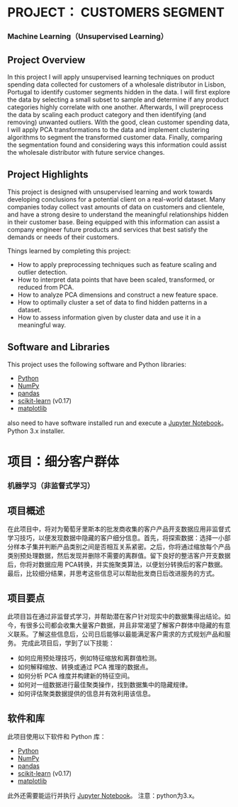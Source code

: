 
# PROJECT： CUSTOMERS SEGMENT
### Machine Learning（Unsupervised Learning）

## Project Overview
In this project I will apply unsupervised learning techniques on product spending data collected for customers of a wholesale distributor in Lisbon, Portugal to identify customer segments hidden in the data. I will first explore the data by selecting a small subset to sample and determine if any product categories highly correlate with one another. Afterwards, I will preprocess the data by scaling each product category and then identifying (and removing) unwanted outliers. With the good, clean customer spending data, I will apply PCA transformations to the data and implement clustering algorithms to segment the transformed customer data. Finally, comparing the segmentation found and considering ways this information could assist the wholesale distributor with future service changes.

## Project Highlights
This project is designed with unsupervised learning and work towards developing conclusions for a potential client on a real-world dataset. 
Many companies today collect vast amounts of data on customers and clientele, and have a strong desire to understand the meaningful relationships hidden in their customer base. Being equipped with this information can assist a company engineer future products and services that best satisfy the demands or needs of their customers.

Things learned by completing this project:

- How to apply preprocessing techniques such as feature scaling and outlier detection.
- How to interpret data points that have been scaled, transformed, or reduced from PCA.
- How to analyze PCA dimensions and construct a new feature space.
- How to optimally cluster a set of data to find hidden patterns in a dataset.
- How to assess information given by cluster data and use it in a meaningful way.



## Software and Libraries
This project uses the following software and Python libraries:
- [Python](https://www.python.org/downloads/release/python-364/)
- [NumPy](http://www.numpy.org/)
- [pandas](http://pandas.pydata.org/)
- [scikit-learn](http://scikit-learn.org/0.17/install.html) (v0.17)
- [matplotlib](http://matplotlib.org/)

also need to have software installed run and execute a [Jupyter Notebook](http://ipython.org/notebook.html)。
Python 3.x installer.





# 项目：细分客户群体
### 机器学习（非监督式学习）

## 项目概述
在此项目中，将对为葡萄牙里斯本的批发商收集的客户产品开支数据应用非监督式学习技巧，以便发现数据中隐藏的客户细分信息。首先，将探索数据：选择一小部分样本子集并判断产品类别之间是否相互关系紧密。之后，你将通过缩放每个产品类别预处理数据，然后发现并删除不需要的离群值。留下良好的整洁客户开支数据后，你将对数据应用 PCA转换，并实施聚类算法，以便划分转换后的客户数据。最后，比较细分结果，并思考这些信息可以帮助批发商日后改进服务的方式。


## 项目要点
此项目旨在通过非监督式学习，并帮助潜在客户针对现实中的数据集得出结论。如今，有很多公司都会收集大量客户数据，并且非常渴望了解客户群体中隐藏的有意义联系。了解这些信息后，公司日后能够以最能满足客户需求的方式规划产品和服务。
完成此项目后，学到了以下技能：

- 如何应用预处理技巧，例如特征缩放和离群值检测。
- 如何解释缩放、转换或通过 PCA 推理的数据点。
- 如何分析 PCA 维度并构建新的特征空间。
- 如何对一组数据进行最佳聚类操作，找到数据集中的隐藏规律。
- 如何评估聚类数据提供的信息并有效利用该信息。


## 软件和库
此项目使用以下软件和 Python 库：

- [Python](https://www.python.org/downloads/release/python-364/)
- [NumPy](http://www.numpy.org/)
- [pandas](http://pandas.pydata.org/)
- [scikit-learn](http://scikit-learn.org/0.17/install.html) (v0.17)
- [matplotlib](http://matplotlib.org/)

此外还需要能运行并执行 [Jupyter Notebook](http://ipython.org/notebook.html)。
注意：python为3.x。


